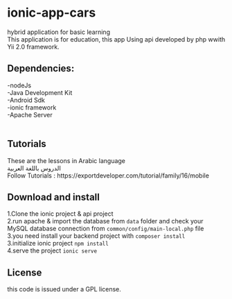 # ionic-app-cars
hybrid application for basic learning<br>
This application is for education, this app Using api developed by php wwith Yii 2.0 framework.
<h2>Dependencies:</h2>
-nodeJs<br/>
-Java Development Kit <br/>
-Android Sdk<br/>
-ionic framework<br/>
-Apache Server<br/>
<br/>

<h2>Tutorials</h2>
These are the lessons in Arabic language<br/>
الدروس باللغة العربية <br/>
Follow Tutorials : https://exportdeveloper.com/tutorial/family/16/mobile
<h2>Download and install</h2>
1.Clone the ionic project & api project<br/>
2.run apache & import the database from  <code>data</code> folder and check your MySQL database connection from <code>common/config/main-local.php</code> file<br/>
3.you need install your backend project with <code>composer install</code><br/>
3.initialize ionic project <code>npm install</code><br/>
4.serve the project <code>ionic serve</code><br/>

<h2>License</h2>
this code is issued under a GPL license.
